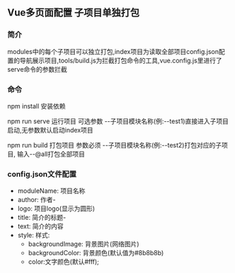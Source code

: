 ## Vue多页面配置 子项目单独打包

### 简介

modules中的每个子项目可以独立打包,index项目为读取全部项目config.json配置的导航展示项目,tools/build.js为拦截打包命令的工具,vue.config.js里进行了serve命令的参数拦截
    
### 命令

npm install 安装依赖

npm run serve 运行项目 可选参数  --子项目模块名称(例:--test1)直接进入子项目启动,无参数默认启动index项目

npm run build 打包项目 参数必须  --子项目模块名称(例:--test2)打包对应的子项目, 输入--@all打包全部项目

### config.json文件配置

- moduleName: 项目名称 
- author: 作者- 
- logo: 项目logo(显示为圆形)
- title: 简介的标题- 
- text: 简介的内容
- style: 样式: 
   - backgroundImage: 背景图片(网络图片)
   - backgroundColor: 背景颜色(默认值为#8b8b8b)
   - color:文字颜色(默认#fff);
